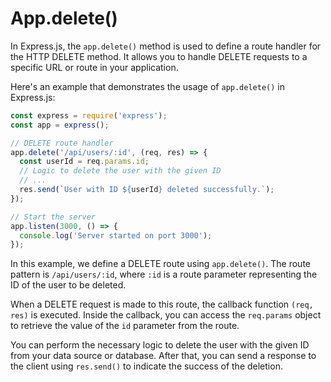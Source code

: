 # App.delete()

In Express.js, the `app.delete()` method is used to define a route handler for the HTTP DELETE method. It allows you to handle DELETE requests to a specific URL or route in your application.

Here's an example that demonstrates the usage of `app.delete()` in Express.js:

```javascript
const express = require('express');
const app = express();

// DELETE route handler
app.delete('/api/users/:id', (req, res) => {
  const userId = req.params.id;
  // Logic to delete the user with the given ID
  // ...
  res.send(`User with ID ${userId} deleted successfully.`);
});

// Start the server
app.listen(3000, () => {
  console.log('Server started on port 3000');
});
```

In this example, we define a DELETE route using `app.delete()`. The route pattern is `/api/users/:id`, where `:id` is a route parameter representing the ID of the user to be deleted.

When a DELETE request is made to this route, the callback function `(req, res)` is executed. Inside the callback, you can access the `req.params` object to retrieve the value of the `id` parameter from the route.

You can perform the necessary logic to delete the user with the given ID from your data source or database. After that, you can send a response to the client using `res.send()` to indicate the success of the deletion.
